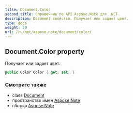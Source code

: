 ```yaml
---
title: Document.Color
second_title: Справочник по API Aspose.Note для .NET
description: Document свойство. Получает или задает цвет.
type: docs
weight: 30
url: /ru/net/aspose.note/document/color/
---
```

## Document.Color property

Получает или задает цвет.

```csharp
public Color Color { get; set; }
```

### Смотрите также

* class [Document](../)
* пространство имен [Aspose.Note](../../document/)
* сборка [Aspose.Note](../../../)


